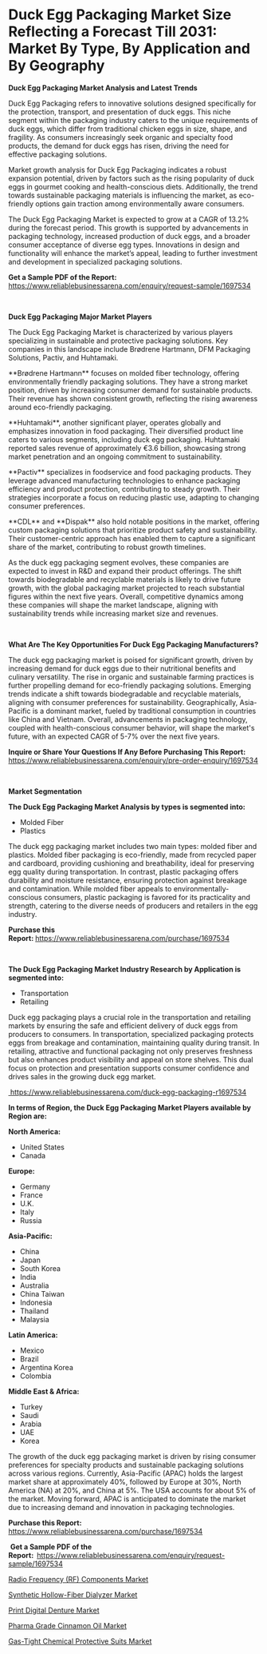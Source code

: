 <p><h1>Duck Egg Packaging Market Size Reflecting a Forecast Till 2031: Market By Type, By Application and By Geography</h1></p><p><strong>Duck Egg Packaging Market Analysis and Latest Trends</strong></p>
<p><p>Duck Egg Packaging refers to innovative solutions designed specifically for the protection, transport, and presentation of duck eggs. This niche segment within the packaging industry caters to the unique requirements of duck eggs, which differ from traditional chicken eggs in size, shape, and fragility. As consumers increasingly seek organic and specialty food products, the demand for duck eggs has risen, driving the need for effective packaging solutions.</p><p>Market growth analysis for Duck Egg Packaging indicates a robust expansion potential, driven by factors such as the rising popularity of duck eggs in gourmet cooking and health-conscious diets. Additionally, the trend towards sustainable packaging materials is influencing the market, as eco-friendly options gain traction among environmentally aware consumers.</p><p>The Duck Egg Packaging Market is expected to grow at a CAGR of 13.2% during the forecast period. This growth is supported by advancements in packaging technology, increased production of duck eggs, and a broader consumer acceptance of diverse egg types. Innovations in design and functionality will enhance the market’s appeal, leading to further investment and development in specialized packaging solutions.</p></p>
<p><strong>Get a Sample PDF of the Report:&nbsp;</strong> <a href="https://www.reliablebusinessarena.com/enquiry/request-sample/1697534?utm_campaign=1560&utm_medium=2&utm_source=Github&utm_content=ia&utm_term=12102024&utm_id=duck-egg-packaging">https://www.reliablebusinessarena.com/enquiry/request-sample/1697534</a></p>
<p>&nbsp;</p>
<p><strong>Duck Egg Packaging Major Market Players</strong></p>
<p><p>The Duck Egg Packaging Market is characterized by various players specializing in sustainable and protective packaging solutions. Key companies in this landscape include Brødrene Hartmann, DFM Packaging Solutions, Pactiv, and Huhtamaki.</p><p>**Brødrene Hartmann** focuses on molded fiber technology, offering environmentally friendly packaging solutions. They have a strong market position, driven by increasing consumer demand for sustainable products. Their revenue has shown consistent growth, reflecting the rising awareness around eco-friendly packaging.</p><p>**Huhtamaki**, another significant player, operates globally and emphasizes innovation in food packaging. Their diversified product line caters to various segments, including duck egg packaging. Huhtamaki reported sales revenue of approximately €3.6 billion, showcasing strong market penetration and an ongoing commitment to sustainability.</p><p>**Pactiv** specializes in foodservice and food packaging products. They leverage advanced manufacturing technologies to enhance packaging efficiency and product protection, contributing to steady growth. Their strategies incorporate a focus on reducing plastic use, adapting to changing consumer preferences.</p><p>**CDL** and **Dispak** also hold notable positions in the market, offering custom packaging solutions that prioritize product safety and sustainability. Their customer-centric approach has enabled them to capture a significant share of the market, contributing to robust growth timelines.</p><p>As the duck egg packaging segment evolves, these companies are expected to invest in R&D and expand their product offerings. The shift towards biodegradable and recyclable materials is likely to drive future growth, with the global packaging market projected to reach substantial figures within the next five years. Overall, competitive dynamics among these companies will shape the market landscape, aligning with sustainability trends while increasing market size and revenues.</p></p>
<p>&nbsp;</p>
<p><strong>What Are The Key Opportunities For Duck Egg Packaging Manufacturers?</strong></p>
<p><p>The duck egg packaging market is poised for significant growth, driven by increasing demand for duck eggs due to their nutritional benefits and culinary versatility. The rise in organic and sustainable farming practices is further propelling demand for eco-friendly packaging solutions. Emerging trends indicate a shift towards biodegradable and recyclable materials, aligning with consumer preferences for sustainability. Geographically, Asia-Pacific is a dominant market, fueled by traditional consumption in countries like China and Vietnam. Overall, advancements in packaging technology, coupled with health-conscious consumer behavior, will shape the market's future, with an expected CAGR of 5-7% over the next five years.</p></p>
<p><strong>Inquire or Share Your Questions If Any Before Purchasing This Report:</strong> <a href="https://www.reliablebusinessarena.com/enquiry/pre-order-enquiry/1697534?utm_campaign=1560&utm_medium=2&utm_source=Github&utm_content=ia&utm_term=12102024&utm_id=duck-egg-packaging">https://www.reliablebusinessarena.com/enquiry/pre-order-enquiry/1697534</a></p>
<p>&nbsp;</p>
<p><strong>Market Segmentation</strong></p>
<p><strong>The Duck Egg Packaging Market Analysis by types is segmented into:</strong></p>
<p><ul><li>Molded Fiber</li><li>Plastics</li></ul></p>
<p><p>The duck egg packaging market includes two main types: molded fiber and plastics. Molded fiber packaging is eco-friendly, made from recycled paper and cardboard, providing cushioning and breathability, ideal for preserving egg quality during transportation. In contrast, plastic packaging offers durability and moisture resistance, ensuring protection against breakage and contamination. While molded fiber appeals to environmentally-conscious consumers, plastic packaging is favored for its practicality and strength, catering to the diverse needs of producers and retailers in the egg industry.</p></p>
<p><strong>Purchase this Report:&nbsp;</strong><a href="https://www.reliablebusinessarena.com/purchase/1697534?utm_campaign=1560&utm_medium=2&utm_source=Github&utm_content=ia&utm_term=12102024&utm_id=duck-egg-packaging">https://www.reliablebusinessarena.com/purchase/1697534</a></p>
<p>&nbsp;</p>
<p><strong>The Duck Egg Packaging Market Industry Research by Application is segmented into:</strong></p>
<p><ul><li>Transportation</li><li>Retailing</li></ul></p>
<p><p>Duck egg packaging plays a crucial role in the transportation and retailing markets by ensuring the safe and efficient delivery of duck eggs from producers to consumers. In transportation, specialized packaging protects eggs from breakage and contamination, maintaining quality during transit. In retailing, attractive and functional packaging not only preserves freshness but also enhances product visibility and appeal on store shelves. This dual focus on protection and presentation supports consumer confidence and drives sales in the growing duck egg market.</p></p>
<p><a href="https://www.reliablebusinessarena.com/duck-egg-packaging-r1697534?utm_campaign=1560&utm_medium=2&utm_source=Github&utm_content=ia&utm_term=12102024&utm_id=duck-egg-packaging">&nbsp;https://www.reliablebusinessarena.com/duck-egg-packaging-r1697534</a></p>
<p><strong>In terms of Region, the Duck Egg Packaging Market Players available by Region are:</strong></p>
<p>
    <p> <strong> North America: </strong>
        <ul>
            <li>United States</li>
            <li>Canada</li>
        </ul>
        </p> 
    <p> <strong> Europe: </strong>
        <ul>
            <li>Germany</li>
            <li>France</li>
            <li>U.K.</li>
            <li>Italy</li>
            <li>Russia</li>
        </ul>
        </p> 
    <p> <strong> Asia-Pacific: </strong>
        <ul>
            <li>China</li>
            <li>Japan</li>
            <li>South Korea</li>
            <li>India</li>
            <li>Australia</li>
            <li>China Taiwan</li>
            <li>Indonesia</li>
            <li>Thailand</li>
            <li>Malaysia</li>
        </ul>
        </p> 
    <p> <strong> Latin America: </strong>
        <ul>
            <li>Mexico</li>
            <li>Brazil</li>
            <li>Argentina Korea</li>
            <li>Colombia</li>
        </ul>
        </p> 
    <p> <strong> Middle East & Africa: </strong>
        <ul>
            <li>Turkey</li>
            <li>Saudi</li>
            <li>Arabia</li>
            <li>UAE</li>
            <li>Korea</li>
        </ul>
    </p>
    </p>
<p><p>The growth of the duck egg packaging market is driven by rising consumer preferences for specialty products and sustainable packaging solutions across various regions. Currently, Asia-Pacific (APAC) holds the largest market share at approximately 40%, followed by Europe at 30%, North America (NA) at 20%, and China at 5%. The USA accounts for about 5% of the market. Moving forward, APAC is anticipated to dominate the market due to increasing demand and innovation in packaging technologies.</p></p>
<p><strong>Purchase this Report: </strong><a href="https://www.reliablebusinessarena.com/purchase/1697534?utm_campaign=1560&utm_medium=2&utm_source=Github&utm_content=ia&utm_term=12102024&utm_id=duck-egg-packaging">https://www.reliablebusinessarena.com/purchase/1697534</a></p>
<p>&nbsp;<strong>Get a Sample PDF of the Report:&nbsp;&nbsp;</strong><a href="https://www.reliablebusinessarena.com/enquiry/request-sample/1697534?utm_campaign=1560&utm_medium=2&utm_source=Github&utm_content=ia&utm_term=12102024&utm_id=duck-egg-packaging">https://www.reliablebusinessarena.com/enquiry/request-sample/1697534</a></p>
<p><strong></strong></p>
<p><p><a href="https://github.com/mharielmesa/Market-Research-Report-List-5/blob/main/radio-frequency-rf-components-market.md?utm_campaign=1560&utm_medium=2&utm_source=Github&utm_content=ia&utm_term=12102024&utm_id=duck-egg-packaging">Radio Frequency (RF) Components Market</a></p><p><a href="https://www.linkedin.com/pulse/synthetic-hollow-fiber-dialyzer-market-analysis-report-global-swlif?utm_campaign=1560&utm_medium=2&utm_source=Github&utm_content=ia&utm_term=12102024&utm_id=duck-egg-packaging">Synthetic Hollow-Fiber Dialyzer Market</a></p><p><a href="https://www.linkedin.com/pulse/insights-print-digital-denture-market-share-competitive-lycye?utm_campaign=1560&utm_medium=2&utm_source=Github&utm_content=ia&utm_term=12102024&utm_id=duck-egg-packaging">Print Digital Denture Market</a></p><p><a href="https://www.linkedin.com/pulse/global-perspectives-pharma-grade-cinnamon-oil-market-5gzye?utm_campaign=1560&utm_medium=2&utm_source=Github&utm_content=ia&utm_term=12102024&utm_id=duck-egg-packaging">Pharma Grade Cinnamon Oil Market</a></p><p><a href="https://www.linkedin.com/pulse/gas-tight-chemical-protective-suits-market-overview-global-j3zte?utm_campaign=1560&utm_medium=2&utm_source=Github&utm_content=ia&utm_term=12102024&utm_id=duck-egg-packaging">Gas-Tight Chemical Protective Suits Market</a></p></p>